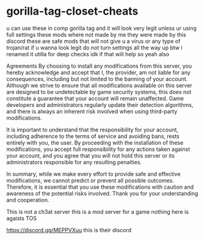 # gorilla-tag-closet-cheats
u can use these in comp gorilla tag and it will look very legit unless ur using full settings
these mods where not made by me they were made by this discord these are safe mods that will not give u a virus or any type of trojan/rat 
if u wanna look legit do not turn settings all the way up btw i renamed it utilla for deep checks idk if that will help so yeah also 

Agreements
By choosing to install any modifications from this server, you hereby acknowledge and accept that I, the provider, am not liable for any consequences, including but not limited to the banning of your account. Although we strive to ensure that all modifications available on this server are designed to be undetectable by game security systems, this does not constitute a guarantee that your account will remain unaffected. Game developers and administrators regularly update their detection algorithms, and there is always an inherent risk involved when using third-party modifications.

It is important to understand that the responsibility for your account, including adherence to the terms of service and avoiding bans, rests entirely with you, the user. By proceeding with the installation of these modifications, you accept full responsibility for any actions taken against your account, and you agree that you will not hold this server or its administrators responsible for any resulting penalties.

In summary, while we make every effort to provide safe and effective modifications, we cannot predict or prevent all possible outcomes. Therefore, it is essential that you use these modifications with caution and awareness of the potential risks involved. Thank you for your understanding and cooperation.

This is not a ch3at server this is a mod server for a game nothing here is agaists TOS 

https://discord.gg/MEPPVXuu this is their discord
